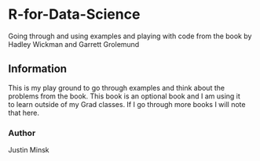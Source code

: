 # R-for-Data-Science
Going through and using examples and playing with code from the book by Hadley Wickman and Garrett Grolemund
## Information
This is my play ground to go through examples and think about the problems from the book. This book is an optional book and I am using it  
to learn outside of my Grad classes. If I go through more books I will note that here.
### Author 
Justin Minsk
